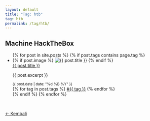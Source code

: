 ```yaml
---
layout: default
title: "Tag: htb"
tag: htb
permalink: /tag/htb/
---
```


<section class="post-section">
  <h1 class="post-title" data-aos="zoom-in">Machine HackTheBox</h1>

  <ul class="post-list" data-aos="fade-up">
    {% for post in site.posts %}
      {% if post.tags contains page.tag %}
      <li class="post-card">
        {% if post.image %}
          <img src="{{ post.image | relative_url }}" alt="{{ post.title }}" class="post-thumb">
        {% endif %}
        <div class="post-content-wrapper">
          <a href="{{ post.url | relative_url }}" class="post-title-link">{{ post.title }}</a>
          <p class="post-excerpt">{{ post.excerpt }}</p>
          <small>{{ post.date | date: "%d %B %Y" }}</small>
          <div class="post-tags">
            {% for tag in post.tags %}
              <a href="/tag/{{ tag | slugify }}/" class="tag-badge">#{{ tag }}</a>
            {% endfor %}
          </div>
        </div>
      </li>
      {% endif %}
    {% endfor %}
  </ul>
  <a href="/blog/" class="btn" style="display:inline-block;margin-top:2rem;" data-aos="fade-right">← Kembali</a>
</section>
